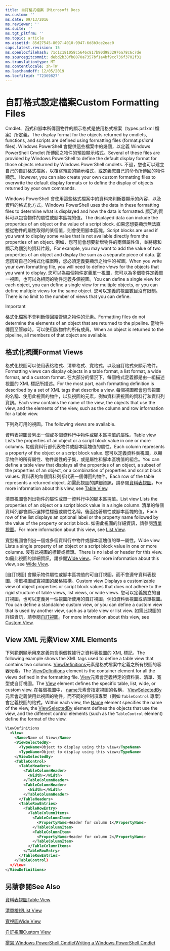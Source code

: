 ```yaml
---
title: 自訂格式檔案 |Microsoft Docs
ms.custom: ''
ms.date: 09/13/2016
ms.reviewer: ''
ms.suite: ''
ms.tgt_pltfrm: ''
ms.topic: article
ms.assetid: 85d27545-8097-4010-9947-6d8b3ce2eac0
caps.latest.revision: 15
ms.openlocfilehash: 71c1c181058c5646c817b90d9832976a78c6c7de
ms.sourcegitcommit: debd2b38fb8070a7357bf1a4bf9cc736f3702f31
ms.translationtype: MT
ms.contentlocale: zh-TW
ms.lasthandoff: 12/05/2019
ms.locfileid: "72369827"
---
```

# <a name="custom-formatting-files"></a><span data-ttu-id="5f57f-102">自訂格式設定檔案</span><span class="sxs-lookup"><span data-stu-id="5f57f-102">Custom Formatting Files</span></span>

<span data-ttu-id="5f57f-103">Cmdlet、函式和腳本所傳回物件的顯示格式是使用格式檔案（types.ps1xml 檔案）所定義。</span><span class="sxs-lookup"><span data-stu-id="5f57f-103">The display format for the objects returned by cmdlets, functions, and scripts are defined using formatting files (format.ps1xml files).</span></span> <span data-ttu-id="5f57f-104">Windows PowerShell 會提供這些檔案中的幾個，以定義 Windows PowerShell Cmdlet 所傳回之物件的預設顯示格式。</span><span class="sxs-lookup"><span data-stu-id="5f57f-104">Several of these files are provided by Windows PowerShell to define the default display format for those objects returned by Windows PowerShell cmdlets.</span></span> <span data-ttu-id="5f57f-105">不過，您也可以建立自己的自訂格式檔案，以覆寫預設的顯示格式，或定義您自己的命令所傳回的物件顯示。</span><span class="sxs-lookup"><span data-stu-id="5f57f-105">However, you can also create your own custom formatting files to overwrite the default display formats or to define the display of objects returned by your own commands.</span></span>

<span data-ttu-id="5f57f-106">Windows PowerShell 會使用這些格式檔案中的資料來判斷要顯示的內容，以及資料的格式化方式。</span><span class="sxs-lookup"><span data-stu-id="5f57f-106">Windows PowerShell uses the data in these formatting files to determine what is displayed and how the data is formatted.</span></span> <span data-ttu-id="5f57f-107">顯示的資料可以包含物件的屬性或腳本區塊的值。</span><span class="sxs-lookup"><span data-stu-id="5f57f-107">The displayed data can include the properties of an object or the value of a script block.</span></span>  <span data-ttu-id="5f57f-108">如果您想要顯示無法直接從物件的屬性取得的某個值，則會使用腳本區塊。</span><span class="sxs-lookup"><span data-stu-id="5f57f-108">Script blocks are used if you want to display some value that is not available directly from the properties of an object.</span></span> <span data-ttu-id="5f57f-109">例如，您可能會想要新增物件的兩個屬性值，並將總和顯示為個別的資料片段。</span><span class="sxs-lookup"><span data-stu-id="5f57f-109">For example, you may want to add the value of two properties of an object and display the sum as a separate piece of data.</span></span> <span data-ttu-id="5f57f-110">當您撰寫自己的格式化檔案時，您必須定義要顯示之物件的*視圖*。</span><span class="sxs-lookup"><span data-stu-id="5f57f-110">When you write your own formatting file, you will need to define *views* for the objects that you want to display.</span></span> <span data-ttu-id="5f57f-111">您可以為每個物件定義單一視圖，您可以為多個物件定義單一視圖，也可以為相同的物件定義多個視圖。</span><span class="sxs-lookup"><span data-stu-id="5f57f-111">You can define a single view for each object, you can define a single view for multiple objects, or you can define multiple views for the same object.</span></span> <span data-ttu-id="5f57f-112">您可以定義的視圖數目沒有限制。</span><span class="sxs-lookup"><span data-stu-id="5f57f-112">There is no limit to the number of views that you can define.</span></span>

> [!IMPORTANT]
> <span data-ttu-id="5f57f-113">格式化檔案不會判斷傳回給管線之物件的元素。</span><span class="sxs-lookup"><span data-stu-id="5f57f-113">Formatting files do not determine the elements of an object that are returned to the pipeline.</span></span> <span data-ttu-id="5f57f-114">當物件傳回至管線時，可以使用該物件的所有成員。</span><span class="sxs-lookup"><span data-stu-id="5f57f-114">When an object is returned to the pipeline, all members of that object are available.</span></span>

## <a name="format-views"></a><span data-ttu-id="5f57f-115">格式化視圖</span><span class="sxs-lookup"><span data-stu-id="5f57f-115">Format Views</span></span>

<span data-ttu-id="5f57f-116">格式化視圖可以使用表格格式、清單格式、寬格式，以及自訂格式來顯示物件。</span><span class="sxs-lookup"><span data-stu-id="5f57f-116">Formatting views can display objects in a table format, a list format, a wide format, and a custom format.</span></span> <span data-ttu-id="5f57f-117">在大部分的情況下，每個格式定義都是由一組描述視圖的 XML 標記所描述。</span><span class="sxs-lookup"><span data-stu-id="5f57f-117">For the most part, each formatting definition is described by a set of XML tags that describe a view.</span></span> <span data-ttu-id="5f57f-118">每個視圖都會包含視圖的名稱、使用此視圖的物件，以及視圖的元素，例如資料表視圖的資料行和資料列資訊。</span><span class="sxs-lookup"><span data-stu-id="5f57f-118">Each view contains the name of the view, the objects that use the view, and the elements of the view, such as the column and row information for a table view.</span></span>

<span data-ttu-id="5f57f-119">下列為可用的視圖。</span><span class="sxs-lookup"><span data-stu-id="5f57f-119">The following views are available.</span></span>

<span data-ttu-id="5f57f-120">資料表視圖會列出一個或多個資料行中物件或腳本區塊值的屬性。</span><span class="sxs-lookup"><span data-stu-id="5f57f-120">Table view Lists the properties of an object or a script block value in one or more columns.</span></span> <span data-ttu-id="5f57f-121">每個資料行都代表物件或腳本區塊值的屬性。</span><span class="sxs-lookup"><span data-stu-id="5f57f-121">Each column represents a property of the object or a script block value.</span></span> <span data-ttu-id="5f57f-122">您可以定義資料表視圖，以顯示物件的所有屬性、物件屬性的子集，或是屬性和腳本區塊值的組合。</span><span class="sxs-lookup"><span data-stu-id="5f57f-122">You can define a table view that displays all the properties of an object, a subset of the properties of an object, or a combination of properties and script block values.</span></span> <span data-ttu-id="5f57f-123">資料表的每個資料列都代表一個傳回的物件。</span><span class="sxs-lookup"><span data-stu-id="5f57f-123">Each row of the table represents a returned object.</span></span> <span data-ttu-id="5f57f-124">如需此視圖的詳細資訊，請參閱[資料表視圖](../format/creating-a-table-view.md)。</span><span class="sxs-lookup"><span data-stu-id="5f57f-124">For more information about this view, see [Table View](../format/creating-a-table-view.md).</span></span>

<span data-ttu-id="5f57f-125">清單視圖會列出物件的屬性或單一資料行中的腳本區塊值。</span><span class="sxs-lookup"><span data-stu-id="5f57f-125">List view Lists the properties of an object or a script block value in a single column.</span></span> <span data-ttu-id="5f57f-126">清單的每個資料列都會顯示選擇性標籤或屬性名稱，後面接著屬性或腳本區塊的值。</span><span class="sxs-lookup"><span data-stu-id="5f57f-126">Each row of the list displays an optional label or the property name followed by the value of the property or script block.</span></span> <span data-ttu-id="5f57f-127">如需此視圖的詳細資訊，請參閱[清單視圖](../format/creating-a-list-view.md)。</span><span class="sxs-lookup"><span data-stu-id="5f57f-127">For more information about this view, see [List View](../format/creating-a-list-view.md).</span></span>

<span data-ttu-id="5f57f-128">寬型視圖會列出一個或多個資料行中物件或腳本區塊值的單一屬性。</span><span class="sxs-lookup"><span data-stu-id="5f57f-128">Wide view Lists a single property of an object or a script block value in one or more columns.</span></span> <span data-ttu-id="5f57f-129">沒有此視圖的標籤或標頭。</span><span class="sxs-lookup"><span data-stu-id="5f57f-129">There is no label or header for this view.</span></span> <span data-ttu-id="5f57f-130">如需此視圖的詳細資訊，請參閱[Wide view](../format/creating-a-wide-view.md)。</span><span class="sxs-lookup"><span data-stu-id="5f57f-130">For more information about this view, see [Wide View](../format/creating-a-wide-view.md).</span></span>

<span data-ttu-id="5f57f-131">[自訂視圖] 會顯示物件屬性或腳本區塊值的可自訂視圖，而不會遵守資料表視圖、清單視圖或寬視圖的嚴格結構。</span><span class="sxs-lookup"><span data-stu-id="5f57f-131">Custom view Displays a customizable view of object properties or script block values that does not adhere to the rigid structure of table views, list views, or wide views.</span></span> <span data-ttu-id="5f57f-132">您可以定義獨立的自訂視圖，也可以定義另一個視圖所使用的自訂視圖，例如資料表視圖或清單視圖。</span><span class="sxs-lookup"><span data-stu-id="5f57f-132">You can define a standalone custom view, or you can define a custom view that is used by another view, such as a table view or list view.</span></span> <span data-ttu-id="5f57f-133">如需此視圖的詳細資訊，請參閱[自訂視圖](../format/creating-custom-controls.md)。</span><span class="sxs-lookup"><span data-stu-id="5f57f-133">For more information about this view, see [Custom View](../format/creating-custom-controls.md).</span></span>

## <a name="view-xml-elements"></a><span data-ttu-id="5f57f-134">View XML 元素</span><span class="sxs-lookup"><span data-stu-id="5f57f-134">View XML Elements</span></span>

<span data-ttu-id="5f57f-135">下列範例顯示用來定義包含兩個數據行之資料表視圖的 XML 標記。</span><span class="sxs-lookup"><span data-stu-id="5f57f-135">The following example shows the XML tags used to define a table view that contains two columns.</span></span> <span data-ttu-id="5f57f-136">[ViewDefinitions](../format/viewdefinitions-element-format.md)元素是格式檔案中定義之所有視圖的容器元素。</span><span class="sxs-lookup"><span data-stu-id="5f57f-136">The [ViewDefinitions](../format/viewdefinitions-element-format.md) element is the container element for all the views defined in the formatting file.</span></span> <span data-ttu-id="5f57f-137">[View](../format/view-element-format.md)元素會定義特定的資料表、清單、寬型或自訂視圖。</span><span class="sxs-lookup"><span data-stu-id="5f57f-137">The [View](../format/view-element-format.md) element defines the specific table, list, wide, or custom view.</span></span> <span data-ttu-id="5f57f-138">在每個視圖中， [name](../format/name-element-for-view-format.md)元素會指定視圖的名稱， [ViewSelectedBy](../format/viewselectedby-element-format.md)元素會定義使用此視圖的物件，而不同的控制項專案（例如 `TableControl` 專案）會定義視圖的格式。</span><span class="sxs-lookup"><span data-stu-id="5f57f-138">Within each view, the [Name](../format/name-element-for-view-format.md) element specifies the name of the view, the [ViewSelectedBy](../format/viewselectedby-element-format.md) element defines the objects that use the view, and the different control elements (such as the `TableControl` element) define the format of the view.</span></span>

```xml
ViewDefinitions
  <View>
    <Name>Name of View</Name>
    <ViewSelectedBy>
      <TypeName>Object to display using this view</TypeName>
      <TypeName>Object to display using this view</TypeName>
    </ViewSelectedBy>
    <TableControl>
      <TableHeaders>
        <TableColumnHeader>
          <Width></Width>
        </TableColumnHeader>
        <TableColumnHeader>
          <Width></Width>
        </TableColumnHeader>
      </TableHeaders>
      <TableRowEntries>
        <TableRowEntry>
          <TableColumnItems>
            <TableColumnItem>
              <PropertyName>Header for column 1</PropertyName>
            </TableColumnItem>
            <TableColumnItem>
              <PropertyName>Header for column 2</PropertyName>
            </TableColumnItem>
          </TableColumnItems>
        </TableRowEntry>
      </TableRowEntries>
    </TableControl)
  </View>
</ViewDefinitions>

```

## <a name="see-also"></a><span data-ttu-id="5f57f-139">另請參閱</span><span class="sxs-lookup"><span data-stu-id="5f57f-139">See Also</span></span>

[<span data-ttu-id="5f57f-140">資料表視圖</span><span class="sxs-lookup"><span data-stu-id="5f57f-140">Table View</span></span>](../format/creating-a-table-view.md)

[<span data-ttu-id="5f57f-141">清單檢視</span><span class="sxs-lookup"><span data-stu-id="5f57f-141">List View</span></span>](../format/creating-a-list-view.md)

[<span data-ttu-id="5f57f-142">寬視圖</span><span class="sxs-lookup"><span data-stu-id="5f57f-142">Wide View</span></span>](../format/creating-a-wide-view.md)

[<span data-ttu-id="5f57f-143">自訂視圖</span><span class="sxs-lookup"><span data-stu-id="5f57f-143">Custom View</span></span>](../format/creating-custom-controls.md)

[<span data-ttu-id="5f57f-144">撰寫 Windows PowerShell Cmdlet</span><span class="sxs-lookup"><span data-stu-id="5f57f-144">Writing a Windows PowerShell Cmdlet</span></span>](./writing-a-windows-powershell-cmdlet.md)
